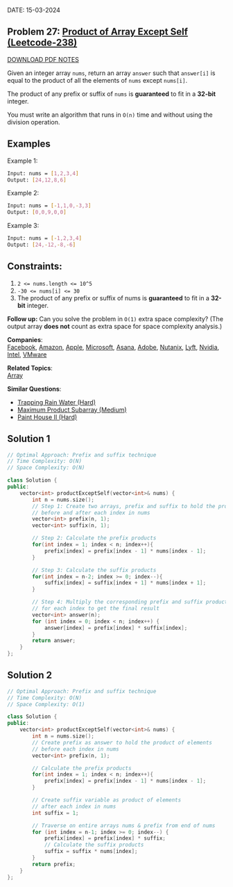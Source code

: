 DATE: 15-03-2024

## Problem 27: [ Product of Array Except Self (Leetcode-238) ](https://leetcode.com/problems/product-of-array-except-self)

[DOWNLOAD PDF NOTES](https://drive.google.com/drive/u/1/folders/1V1lszXbUO97guTtDgW8AWcIkryRB2uW9)

Given an integer array `nums`, return an array `answer` such that `answer[i]` is equal to the product of all the elements of `nums` except `nums[i]`.

The product of any prefix or suffix of `nums` is **guaranteed** to fit in a **32-bit** integer.

You must write an algorithm that runs in `O(n)` time and without using the division operation.

## Examples

Example 1:

```bash
Input: nums = [1,2,3,4]
Output: [24,12,8,6]
```

Example 2:

```bash
Input: nums = [-1,1,0,-3,3]
Output: [0,0,9,0,0]
```

Example 3:

```bash
Input: nums = [-1,2,3,4]
Output: [24,-12,-8,-6]
```

## Constraints:

1. `2 <= nums.length <= 10^5`
2. `-30 <= nums[i] <= 30`
3. The product of any prefix or suffix of nums is **guaranteed** to fit in a **32-bit** integer.

**Follow up:** Can you solve the problem in `O(1)` extra space complexity? (The output array **does not** count as extra space for space complexity analysis.)

**Companies**:  
[Facebook](https://leetcode.com/company/facebook), [Amazon](https://leetcode.com/company/amazon), [Apple](https://leetcode.com/company/apple), [Microsoft](https://leetcode.com/company/microsoft), [Asana](https://leetcode.com/company/asana), [Adobe](https://leetcode.com/company/adobe), [Nutanix](https://leetcode.com/company/nutanix), [Lyft](https://leetcode.com/company/lyft), [Nvidia](https://leetcode.com/company/nvidia), [Intel](https://leetcode.com/company/intel), [VMware](https://leetcode.com/company/vmware)

**Related Topics**:  
[Array](https://leetcode.com/tag/array/)

**Similar Questions**:

- [Trapping Rain Water (Hard)](https://leetcode.com/problems/trapping-rain-water/)
- [Maximum Product Subarray (Medium)](https://leetcode.com/problems/maximum-product-subarray/)
- [Paint House II (Hard)](https://leetcode.com/problems/paint-house-ii/)

## Solution 1

```cpp
// Optimal Approach: Prefix and suffix technique
// Time Complexity: O(N)
// Space Complexity: O(N)

class Solution {
public:
    vector<int> productExceptSelf(vector<int>& nums) {
        int n = nums.size();
        // Step 1: Create two arrays, prefix and suffix to hold the product of elements
        // before and after each index in nums
        vector<int> prefix(n, 1);
        vector<int> suffix(n, 1);

        // Step 2: Calculate the prefix products
        for(int index = 1; index < n; index++){
            prefix[index] = prefix[index - 1] * nums[index - 1];
        }

        // Step 3: Calculate the suffix products
        for(int index = n-2; index >= 0; index--){
            suffix[index] = suffix[index + 1] * nums[index + 1];
        }

        // Step 4: Multiply the corresponding prefix and suffix products
        // for each index to get the final result
        vector<int> answer(n);
        for (int index = 0; index < n; index++) {
            answer[index] = prefix[index] * suffix[index];
        }
        return answer;
    }
};
```

## Solution 2

```cpp
// Optimal Approach: Prefix and suffix technique
// Time Complexity: O(N)
// Space Complexity: O(1)

class Solution {
public:
    vector<int> productExceptSelf(vector<int>& nums) {
        int n = nums.size();
        // Create prefix as answer to hold the product of elements
        // before each index in nums
        vector<int> prefix(n, 1);

        // Calculate the prefix products
        for(int index = 1; index < n; index++){
            prefix[index] = prefix[index - 1] * nums[index - 1];
        }

        // Create suffix variable as product of elements
        // after each index in nums
        int suffix = 1;

        // Traverse on entire arrays nums & prefix from end of nums
        for (int index = n-1; index >= 0; index--) {
            prefix[index] = prefix[index] * suffix;
            // Calculate the suffix products
            suffix = suffix * nums[index];
        }
        return prefix;
    }
};
```
